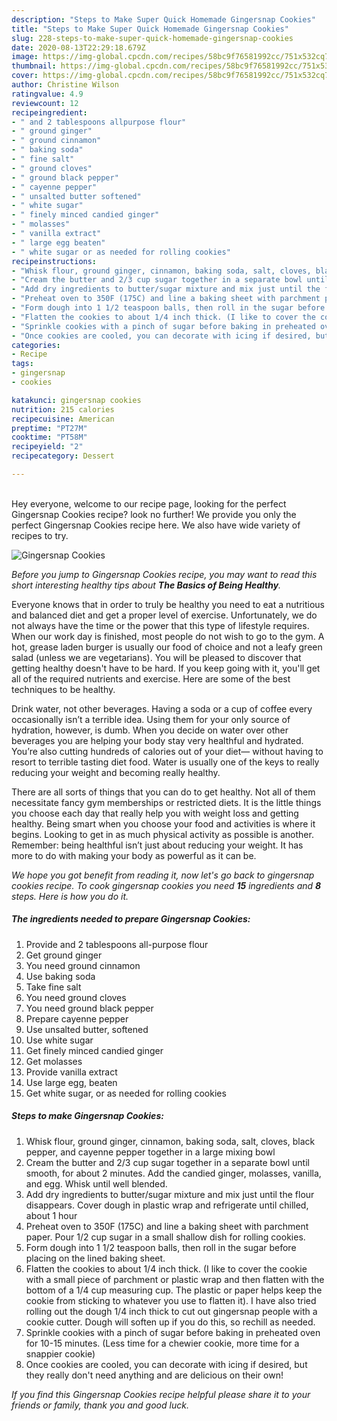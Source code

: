 ```yaml
---
description: "Steps to Make Super Quick Homemade Gingersnap Cookies"
title: "Steps to Make Super Quick Homemade Gingersnap Cookies"
slug: 228-steps-to-make-super-quick-homemade-gingersnap-cookies
date: 2020-08-13T22:29:18.679Z
image: https://img-global.cpcdn.com/recipes/58bc9f76581992cc/751x532cq70/gingersnap-cookies-recipe-main-photo.jpg
thumbnail: https://img-global.cpcdn.com/recipes/58bc9f76581992cc/751x532cq70/gingersnap-cookies-recipe-main-photo.jpg
cover: https://img-global.cpcdn.com/recipes/58bc9f76581992cc/751x532cq70/gingersnap-cookies-recipe-main-photo.jpg
author: Christine Wilson
ratingvalue: 4.9
reviewcount: 12
recipeingredient:
- " and 2 tablespoons allpurpose flour"
- " ground ginger"
- " ground cinnamon"
- " baking soda"
- " fine salt"
- " ground cloves"
- " ground black pepper"
- " cayenne pepper"
- " unsalted butter softened"
- " white sugar"
- " finely minced candied ginger"
- " molasses"
- " vanilla extract"
- " large egg beaten"
- " white sugar or as needed for rolling cookies"
recipeinstructions:
- "Whisk flour, ground ginger, cinnamon, baking soda, salt, cloves, black pepper, and cayenne pepper together in a large mixing bowl"
- "Cream the butter and 2/3 cup sugar together in a separate bowl until smooth, for about 2 minutes. Add the candied ginger, molasses, vanilla, and egg. Whisk until well blended."
- "Add dry ingredients to butter/sugar mixture and mix just until the flour disappears. Cover dough in plastic wrap and refrigerate until chilled, about 1 hour"
- "Preheat oven to 350F (175C) and line a baking sheet with parchment paper. Pour 1/2 cup sugar in a small shallow dish for rolling cookies."
- "Form dough into 1 1/2 teaspoon balls, then roll in the sugar before placing on the lined baking sheet."
- "Flatten the cookies to about 1/4 inch thick. (I like to cover the cookie with a small piece of parchment or plastic wrap and then flatten with the bottom of a 1/4 cup measuring cup. The plastic or paper helps keep the cookie from sticking to whatever you use to flatten it). I have also tried rolling out the dough 1/4 inch thick to cut out gingersnap people with a cookie cutter. Dough will soften up if you do this, so rechill as needed."
- "Sprinkle cookies with a pinch of sugar before baking in preheated oven for 10-15 minutes. (Less time for a chewier cookie, more time for a snappier cookie)"
- "Once cookies are cooled, you can decorate with icing if desired, but they really don&#39;t need anything and are delicious on their own!"
categories:
- Recipe
tags:
- gingersnap
- cookies

katakunci: gingersnap cookies 
nutrition: 215 calories
recipecuisine: American
preptime: "PT27M"
cooktime: "PT58M"
recipeyield: "2"
recipecategory: Dessert

---
```

<br>
Hey everyone, welcome to our recipe page, looking for the perfect Gingersnap Cookies recipe? look no further! We provide you only the perfect Gingersnap Cookies recipe here. We also have wide variety of recipes to try.
<br>


![Gingersnap Cookies](https://img-global.cpcdn.com/recipes/58bc9f76581992cc/751x532cq70/gingersnap-cookies-recipe-main-photo.jpg)

<i>Before you jump to Gingersnap Cookies recipe, you may want to read this short interesting healthy tips about <strong>The Basics of Being Healthy</strong>.</i>

Everyone knows that in order to truly be healthy you need to eat a nutritious and balanced diet and get a proper level of exercise. Unfortunately, we do not always have the time or the power that this type of lifestyle requires. When our work day is finished, most people do not wish to go to the gym. A hot, grease laden burger is usually our food of choice and not a leafy green salad (unless we are vegetarians). You will be pleased to discover that getting healthy doesn't have to be hard. If you keep going with it, you'll get all of the required nutrients and exercise. Here are some of the best techniques to be healthy.

Drink water, not other beverages. Having a soda or a cup of coffee every occasionally isn’t a terrible idea. Using them for your only source of hydration, however, is dumb. When you decide on water over other beverages you are helping your body stay very healthful and hydrated. You’re also cutting hundreds of calories out of your diet— without having to resort to terrible tasting diet food. Water is usually one of the keys to really reducing your weight and becoming really healthy.

There are all sorts of things that you can do to get healthy. Not all of them necessitate fancy gym memberships or restricted diets. It is the little things you choose each day that really help you with weight loss and getting healthy. Being smart when you choose your food and activities is where it begins. Looking to get in as much physical activity as possible is another. Remember: being healthful isn’t just about reducing your weight. It has more to do with making your body as powerful as it can be. 


<i>We hope you got benefit from reading it, now let's go back to gingersnap cookies recipe. To cook gingersnap cookies you need <strong>15</strong> ingredients and <strong>8</strong> steps. Here is how you do it.
</i>

##### The ingredients needed to prepare Gingersnap Cookies:

1. Provide  and 2 tablespoons all-purpose flour
1. Get  ground ginger
1. You need  ground cinnamon
1. Use  baking soda
1. Take  fine salt
1. You need  ground cloves
1. You need  ground black pepper
1. Prepare  cayenne pepper
1. Use  unsalted butter, softened
1. Use  white sugar
1. Get  finely minced candied ginger
1. Get  molasses
1. Provide  vanilla extract
1. Use  large egg, beaten
1. Get  white sugar, or as needed for rolling cookies


##### Steps to make Gingersnap Cookies:

1. Whisk flour, ground ginger, cinnamon, baking soda, salt, cloves, black pepper, and cayenne pepper together in a large mixing bowl
1. Cream the butter and 2/3 cup sugar together in a separate bowl until smooth, for about 2 minutes. Add the candied ginger, molasses, vanilla, and egg. Whisk until well blended.
1. Add dry ingredients to butter/sugar mixture and mix just until the flour disappears. Cover dough in plastic wrap and refrigerate until chilled, about 1 hour
1. Preheat oven to 350F (175C) and line a baking sheet with parchment paper. Pour 1/2 cup sugar in a small shallow dish for rolling cookies.
1. Form dough into 1 1/2 teaspoon balls, then roll in the sugar before placing on the lined baking sheet.
1. Flatten the cookies to about 1/4 inch thick. (I like to cover the cookie with a small piece of parchment or plastic wrap and then flatten with the bottom of a 1/4 cup measuring cup. The plastic or paper helps keep the cookie from sticking to whatever you use to flatten it). I have also tried rolling out the dough 1/4 inch thick to cut out gingersnap people with a cookie cutter. Dough will soften up if you do this, so rechill as needed.
1. Sprinkle cookies with a pinch of sugar before baking in preheated oven for 10-15 minutes. (Less time for a chewier cookie, more time for a snappier cookie)
1. Once cookies are cooled, you can decorate with icing if desired, but they really don&#39;t need anything and are delicious on their own!


<i>If you find this Gingersnap Cookies recipe helpful please share it to your friends or family, thank you and good luck.</i>
